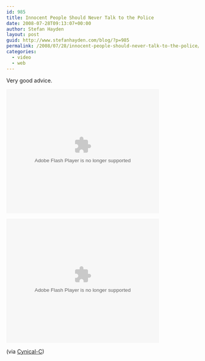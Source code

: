 ```yaml
---
id: 985
title: Innocent People Should Never Talk to the Police
date: 2008-07-28T09:13:07+00:00
author: Stefan Hayden
layout: post
guid: http://www.stefanhayden.com/blog/?p=985
permalink: /2008/07/28/innocent-people-should-never-talk-to-the-police/
categories:
  - video
  - web
---
```

Very good advice.

<embed id="VideoPlayback" style="width:400px;height:326px" allowFullScreen="true" src="http://video.google.com/googleplayer.swf?docid=-4097602514885833865&hl=en&fs=true" type="application/x-shockwave-flash"> </embed>

<embed id="VideoPlayback" style="width:400px;height:326px" allowFullScreen="true" src="http://video.google.com/googleplayer.swf?docid=6014022229458915912&hl=en&fs=true" type="application/x-shockwave-flash"> </embed>

(via <a href="http://www.cynical-c.com/?p=11091">Cynical-C</a>)